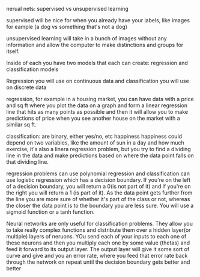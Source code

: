 nerual nets:
supervised vs unsupervised learning

supervised will be nice for when you already have your labels, like images for eample (a dog vs something that's not a dog)

unsupervised learning will take in a bunch of images without any information and allow the computer to make distinctions and groups for itself.

Inside of each you have two models that each can create:
regression and classification models

Regression you will use on continuous data and classification you will use on discrete data

regression, for example in a housing market, you can have data with a price and sq ft where you plot the data on a graph and form a linear regression line that hits as many points as possible and then it will allow you to make predictions of price when you see another house on the market with a similar sq ft.

classification: are binary, either yes/no, etc
happiness
happiness could depend on two variables, like the amount of sun in a day and how much exercise, it's also a linera regression problem, but you try to find a dividing line in the data and make predictions based on where the data point falls on that dividing line.

regression problems can use polynomial regression and classification can use logistic regression which has a decision boundary.  If you're on the left of a decision boundary, you will return a 0(is not part of it) and if you're on the right you will return a 1 (is part of it).  As the data point gets further from the line you are more sure of whether it's part of the class or not, whereas the closer the data point is to the boundary you are less sure.  You will use a sigmoid function or a tanh function.

Neural networks are only useful for classification problems.  They allow you to take really complex functions and distribute them over a hidden layer(or multiple) layers of neruons.  YOu send each of your inputs to each one of these neurons and then you multiply each one by some value (thetas) and feed it forward to its output layer.  The output layer will give it some sort of curve and give and you an error rate, where you feed that error rate back through the network on repeat until the decision boundary gets better and better 
